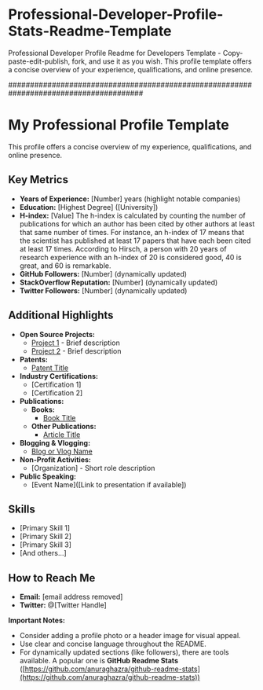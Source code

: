 # Professional-Developer-Profile-Stats-Readme-Template
Professional Developer Profile Readme for Developers Template - Copy-paste-edit-publish, fork, and use it as you wish. 
This profile template offers a concise overview of your experience, qualifications, and online presence. 

#######################################################################################

# My Professional Profile Template

This profile offers a concise overview of my experience, qualifications, and online presence. 

## Key Metrics

* **Years of Experience:** [Number] years (highlight notable companies)
* **Education:** [Highest Degree] ([University])
* **H-index:** [Value] The h-index is calculated by counting the number of publications for which an author has been cited by other authors at least that same number of times. For instance, an h-index of 17 means that the scientist has published at least 17 papers that have each been cited at least 17 times. According to Hirsch, a person with 20 years of research experience with an h-index of 20 is considered good, 40 is great, and 60 is remarkable.
* **GitHub Followers:** [Number] (dynamically updated)
* **StackOverflow Reputation:** [Number] (dynamically updated)
* **Twitter Followers:** [Number] (dynamically updated)

## Additional Highlights

* **Open Source Projects:**
    * [Project 1]([Link]) - Brief description
    * [Project 2]([Link]) - Brief description
* **Patents:**
    * [Patent Title]([Link])
* **Industry Certifications:**
    * [Certification 1]
    * [Certification 2] 
* **Publications:**
   * **Books:**
       * [Book Title]([Link])
   * **Other Publications:**
       * [Article Title]([Link])
* **Blogging & Vlogging:**
    * [Blog or Vlog Name]([Link])
* **Non-Profit Activities:**
    * [Organization] - Short role description
* **Public Speaking:**
    * [Event Name]([Link to presentation if available])

## Skills

* [Primary Skill 1]
* [Primary Skill 2]
* [Primary Skill 3]
* [And others...]

## How to Reach Me

* **Email:** [email address removed] 
* **Twitter:** @[Twitter Handle]

**Important Notes:**

* Consider adding a profile photo or a header image for visual appeal.
* Use clear and concise language throughout the README. 
* For dynamically updated sections (like followers), there are tools available. A popular one is **GitHub Readme Stats** ([https://github.com/anuraghazra/github-readme-stats](https://github.com/anuraghazra/github-readme-stats)) 
